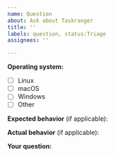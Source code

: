 ```yaml
---
name: Question
about: Ask about Taskranger
title: ''
labels: question, status:Triage
assignees: ''

---
```


<!-- Don't forget to write an appropriate title. -->

**Operating system:**
<!-- Type an x into the bracket(s) for any relevant operating systems. -->

* [ ] Linux
* [ ] macOS
* [ ] Windows
* [ ] Other

**Expected behavior** (if applicable):

**Actual behavior** (if applicable):

**Your question:**
<!-- 
Don't forget to add enough details. If you're having trouble with a command, don't forget to include the command. Before posting, try to read your question from the perspective of someone without any other info than what you've written: does it make sense?  Can you recreate the problem only from the details in the question?
-->
